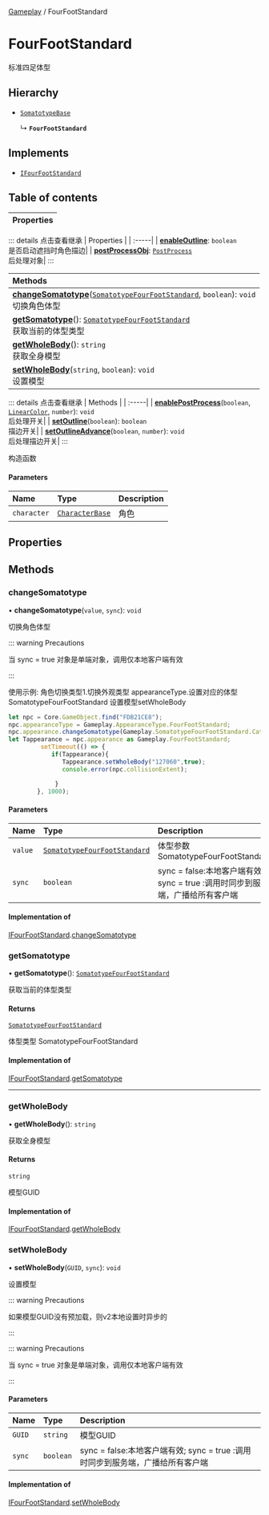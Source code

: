 [Gameplay](../modules/Gameplay.Gameplay.md) / FourFootStandard

# FourFootStandard <Badge type="tip" text="Class" /> <Score text="FourFootStandard" />

标准四足体型

## Hierarchy

- [`SomatotypeBase`](Gameplay.SomatotypeBase.md)

  ↳ **`FourFootStandard`**

## Implements

- [`IFourFootStandard`](../interfaces/Gameplay.IFourFootStandard.md)

## Table of contents

| Properties |
| :-----|


::: details 点击查看继承
| Properties |
| :-----|
| **[enableOutline](Gameplay.SomatotypeBase.md#enableoutline)**: `boolean` <br> 是否启动遮挡时角色描边|
| **[postProcessObj](Gameplay.SomatotypeBase.md#postprocessobj)**: [`PostProcess`](Gameplay.PostProcess.md) <br> 后处理对象|
:::


| Methods |
| :-----|
| **[changeSomatotype](Gameplay.FourFootStandard.md#changesomatotype)**([`SomatotypeFourFootStandard`](../enums/Gameplay.SomatotypeFourFootStandard.md), `boolean`): `void` <br> 切换角色体型|
| **[getSomatotype](Gameplay.FourFootStandard.md#getsomatotype)**(): [`SomatotypeFourFootStandard`](../enums/Gameplay.SomatotypeFourFootStandard.md) <br> 获取当前的体型类型|
| **[getWholeBody](Gameplay.FourFootStandard.md#getwholebody)**(): `string` <br> 获取全身模型|
| **[setWholeBody](Gameplay.FourFootStandard.md#setwholebody)**(`string`, `boolean`): `void` <br> 设置模型|


::: details 点击查看继承
| Methods |
| :-----|
| **[enablePostProcess](Gameplay.SomatotypeBase.md#enablepostprocess)**(`boolean`, [`LinearColor`](Type.LinearColor.md), `number`): `void` <br> 后处理开关|
| **[setOutline](Gameplay.SomatotypeBase.md#setoutline)**(`boolean`): `boolean` <br> 描边开关|
| **[setOutlineAdvance](Gameplay.SomatotypeBase.md#setoutlineadvance)**(`boolean`, `number`): `void` <br> 后处理描边开关|
:::


构造函数

#### Parameters

| Name | Type | Description |
| :------ | :------ | :------ |
| `character` | [`CharacterBase`](Gameplay.CharacterBase.md) | 角色 |

## Properties

## Methods

### changeSomatotype <Score text="changeSomatotype" /> 

• **changeSomatotype**(`value`, `sync`): `void` <Badge type="tip" text="other" />

切换角色体型

::: warning Precautions

当 sync = true 对象是单端对象，调用仅本地客户端有效

:::


使用示例: 角色切换类型1.切换外观类型 appearanceType.设置对应的体型SomatotypeFourFootStandard 设置模型setWholeBody
```ts
let npc = Core.GameObject.find("FDB21CE8");
npc.appearanceType = Gameplay.AppearanceType.FourFootStandard;
npc.appearance.changeSomatotype(Gameplay.SomatotypeFourFootStandard.Cat, true);
let Tappearance = npc.appearance as Gameplay.FourFootStandard;
         setTimeout(() => {
            if(Tappearance){
               Tappearance.setWholeBody("127060",true);
               console.error(npc.collisionExtent);

             }
        }, 1000);
```

#### Parameters

| Name | Type | Description |
| :------ | :------ | :------ |
| `value` | [`SomatotypeFourFootStandard`](../enums/Gameplay.SomatotypeFourFootStandard.md) |  体型参数 SomatotypeFourFootStandard |
| `sync` | `boolean` | sync = false:本地客户端有效; sync = true :调用时同步到服务端，广播给所有客户端 |


#### Implementation of

[IFourFootStandard](../interfaces/Gameplay.IFourFootStandard.md).[changeSomatotype](../interfaces/Gameplay.IFourFootStandard.md#changesomatotype)


### getSomatotype <Score text="getSomatotype" /> 

• **getSomatotype**(): [`SomatotypeFourFootStandard`](../enums/Gameplay.SomatotypeFourFootStandard.md) <Badge type="tip" text="other" />

获取当前的体型类型


#### Returns

[`SomatotypeFourFootStandard`](../enums/Gameplay.SomatotypeFourFootStandard.md)

体型类型 SomatotypeFourFootStandard

#### Implementation of

[IFourFootStandard](../interfaces/Gameplay.IFourFootStandard.md).[getSomatotype](../interfaces/Gameplay.IFourFootStandard.md#getsomatotype)

___

### getWholeBody <Score text="getWholeBody" /> 

• **getWholeBody**(): `string` <Badge type="tip" text="other" />

获取全身模型


#### Returns

`string`

模型GUID

#### Implementation of

[IFourFootStandard](../interfaces/Gameplay.IFourFootStandard.md).[getWholeBody](../interfaces/Gameplay.IFourFootStandard.md#getwholebody)


### setWholeBody <Score text="setWholeBody" /> 

• **setWholeBody**(`GUID`, `sync`): `void` <Badge type="tip" text="other" />

设置模型

::: warning Precautions

如果模型GUID没有预加载，则v2本地设置时异步的

:::

::: warning Precautions

当 sync = true 对象是单端对象，调用仅本地客户端有效

:::


#### Parameters

| Name | Type | Description |
| :------ | :------ | :------ |
| `GUID` | `string` | 模型GUID |
| `sync` | `boolean` | sync = false:本地客户端有效; sync = true :调用时同步到服务端，广播给所有客户端 |


#### Implementation of

[IFourFootStandard](../interfaces/Gameplay.IFourFootStandard.md).[setWholeBody](../interfaces/Gameplay.IFourFootStandard.md#setwholebody)

